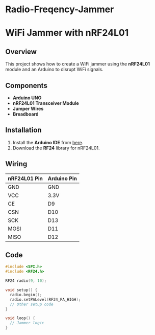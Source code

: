 # Radio-Freqency-Jammer
# WiFi Jammer with nRF24L01

## Overview
This project shows how to create a WiFi jammer using the **nRF24L01** module and an Arduino to disrupt WiFi signals.

## Components
- **Arduino UNO**
- **nRF24L01 Transceiver Module**
- **Jumper Wires**
- **Breadboard**

## Installation
1. Install the **Arduino IDE** from [here](https://www.arduino.cc/en/software).
2. Download the **RF24** library for nRF24L01.

## Wiring
| nRF24L01 Pin | Arduino Pin |
|--------------|-------------|
| GND          | GND         |
| VCC          | 3.3V        |
| CE           | D9          |
| CSN          | D10         |
| SCK          | D13         |
| MOSI         | D11         |
| MISO         | D12         |

## Code
```cpp
#include <SPI.h>
#include <RF24.h>

RF24 radio(9, 10);

void setup() {
  radio.begin();
  radio.setPALevel(RF24_PA_HIGH);
  // Other setup code
}

void loop() {
  // Jammer logic
}
